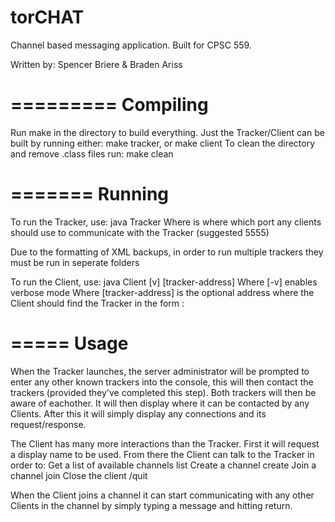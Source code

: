 # torCHAT
Channel based messaging application. Built for CPSC 559.

Written by:
	Spencer Briere & Braden Ariss

=========
Compiling
=========
Run make in the directory to build everything.
Just the Tracker/Client can be built by running either:
	make tracker, or
	make client
To clean the directory and remove .class files run:
	make clean

=======
Running
=======
To run the Tracker, use:
	java Tracker <port>
Where <port> is where which port any clients should use to communicate with the Tracker (suggested 5555)

Due to the formatting of XML backups, in order to run multiple trackers they must be run in seperate folders

To run the Client, use:
	java Client [v] [tracker-address]
Where [-v] enables verbose mode
Where [tracker-address] is the optional address where the Client should find the Tracker in the form <ip>:<port>

=====
Usage
=====
When the Tracker launches, the server administrator will be prompted to enter any other known trackers into the console, this will then contact the trackers (provided they've completed this step). Both trackers will then be aware of eachother. It will then display where it can be contacted by any Clients. After this it will simply display any connections and its request/response.

The Client has many more interactions than the Tracker. First it will request a display name to be used. From there the Client can talk to the Tracker in order to:
	Get a list of available channels
		list
	Create a channel
		create <channel-name>
	Join a channel
		join <channel-name>
	Close the client
		/quit

When the Client joins a channel it can start communicating with any other Clients in the channel by simply typing a message and hitting return.
